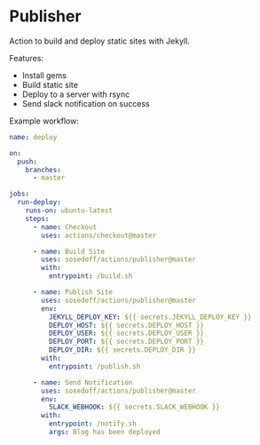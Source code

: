 # Publisher

Action to build and deploy static sites with Jekyll.

Features:

- Install gems
- Build static site
- Deploy to a server with rsync
- Send slack notification on success

Example workflow:

```yaml
name: deploy

on:
  push:
    branches:
      - master

jobs:
  run-deploy:
    runs-on: ubuntu-latest
    steps:
      - name: Checkout
        uses: actions/checkout@master

      - name: Build Site
        uses: sosedoff/actions/publisher@master
        with:
          entrypoint: /build.sh

      - name: Publish Site
        uses: sosedoff/actions/publisher@master
        env:
          JEKYLL_DEPLOY_KEY: ${{ secrets.JEKYLL_DEPLOY_KEY }}
          DEPLOY_HOST: ${{ secrets.DEPLOY_HOST }}
          DEPLOY_USER: ${{ secrets.DEPLOY_USER }}
          DEPLOY_PORT: ${{ secrets.DEPLOY_PORT }}
          DEPLOY_DIR: ${{ secrets.DEPLOY_DIR }}
        with:
          entrypoint: /publish.sh

      - name: Send Notification
        uses: sosedoff/actions/publisher@master
        env:
          SLACK_WEBHOOK: ${{ secrets.SLACK_WEBHOOK }}
        with:
          entrypoint: /notify.sh
          args: Blog has been deployed
```